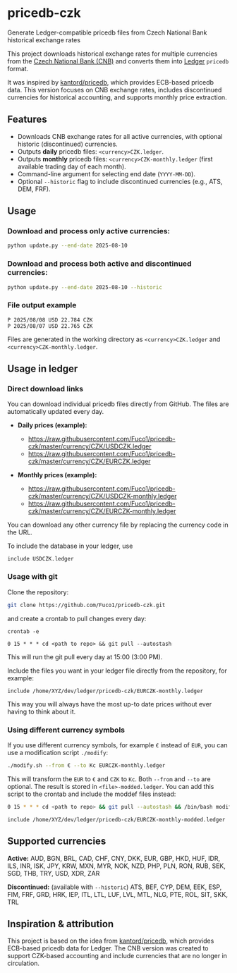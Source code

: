 # pricedb-czk
Generate Ledger-compatible pricedb files from Czech National Bank historical exchange rates

This project downloads historical exchange rates for multiple currencies from the [Czech National Bank (CNB)](https://www.cnb.cz/) and converts them into [Ledger](https://www.ledger-cli.org/) `pricedb` format.

It was inspired by [kantord/pricedb](https://github.com/kantord/pricedb), which provides ECB-based pricedb data. This version focuses on CNB exchange rates, includes discontinued currencies for historical accounting, and supports monthly price extraction.

## Features
- Downloads CNB exchange rates for all active currencies, with optional historic (discontinued) currencies.
- Outputs **daily** pricedb files: `<currency>CZK.ledger`.
- Outputs **monthly** pricedb files: `<currency>CZK-monthly.ledger` (first available trading day of each month).
- Command-line argument for selecting end date (`YYYY-MM-DD`).
- Optional `--historic` flag to include discontinued currencies (e.g., ATS, DEM, FRF).

## Usage
### Download and process only active currencies:

``` bash
python update.py --end-date 2025-08-10
```

### Download and process both active and discontinued currencies:

``` bash
python update.py --end-date 2025-08-10 --historic
```

### File output example

```
P 2025/08/08 USD 22.784 CZK
P 2025/08/07 USD 22.765 CZK
```

Files are generated in the working directory as `<currency>CZK.ledger` and `<currency>CZK-monthly.ledger`.

## Usage in ledger

### Direct download links
You can download individual pricedb files directly from GitHub.  The files are
automatically updated every day.

- **Daily prices (example):**
  - https://raw.githubusercontent.com/Fuco1/pricedb-czk/master/currency/CZK/USDCZK.ledger
  - https://raw.githubusercontent.com/Fuco1/pricedb-czk/master/currency/CZK/EURCZK.ledger

- **Monthly prices (example):**
  - https://raw.githubusercontent.com/Fuco1/pricedb-czk/master/currency/CZK/USDCZK-monthly.ledger
  - https://raw.githubusercontent.com/Fuco1/pricedb-czk/master/currency/CZK/EURCZK-monthly.ledger

You can download any other currency file by replacing the currency code in the URL.

To include the database in your ledger, use

```
include USDCZK.ledger
```

### Usage with git

Clone the repository:

```bash
git clone https://github.com/Fuco1/pricedb-czk.git
```

and create a crontab to pull changes every day:

```
crontab -e
```

```
0 15 * * * cd <path to repo> && git pull --autostash
```

This will run the git pull every day at 15:00 (3:00 PM).

Include the files you want in your ledger file directly from the repository, for example:

```
include /home/XYZ/dev/ledger/pricedb-czk/EURCZK-monthly.ledger
```

This way you will always have the most up-to date prices without ever having to think about it.

### Using different currency symbols

If you use different currency symbols, for example `€` instead of `EUR`, you can use a modification script `./modify`:

``` bash
./modify.sh --from € --to Kc EURCZK-monthly.ledger
```

This will transform the `EUR` to `€` and `CZK` to `Kc`.  Both `--from` and `--to` are optional.  The result is stored in `<file>-modded.ledger`.   You can add this script to the crontab and include the moddef files instead:

``` bash
0 15 * * * cd <path to repo> && git pull --autostash && /bin/bash modify.sh --from € --to Kc EURCZK-monthly.ledger
```

```
include /home/XYZ/dev/ledger/pricedb-czk/EURCZK-monthly-modded.ledger
```

## Supported currencies

**Active:**
AUD, BGN, BRL, CAD, CHF, CNY, DKK, EUR, GBP, HKD, HUF, IDR, ILS, INR, ISK, JPY, KRW, MXN, MYR, NOK, NZD, PHP, PLN, RON, RUB, SEK, SGD, THB, TRY, USD, XDR, ZAR

**Discontinued:** (available with `--historic`)
ATS, BEF, CYP, DEM, EEK, ESP, FIM, FRF, GRD, HRK, IEP, ITL, LTL, LUF, LVL, MTL, NLG, PTE, ROL, SIT, SKK, TRL

## Inspiration & attribution
This project is based on the idea from [kantord/pricedb](https://github.com/kantord/pricedb), which provides ECB-based pricedb data for Ledger. The CNB version was created to support CZK-based accounting and include currencies that are no longer in circulation.
